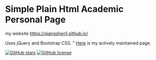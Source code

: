 # Simple Plain Html Academic Personal Page
my website https://qiangshen1.github.io/

Uses jQuery and Bootstrap CSS.
" [Here](https://junweiliang.github.io/) is my actively maintained page.

[![GitHub stars](https://img.shields.io/github/stars/qiangsy1/qiangsy1.github.io.svg)](https://github.com/qiangsy1/qiangsy1.github.io/stargazers)
[![GitHub license](https://img.shields.io/badge/license-MIT-blue.svg)](https://github.com/qiangsy1/qiangsy1.github.io/master/LICENSE)
